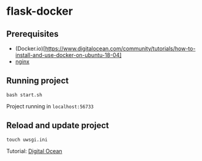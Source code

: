 # flask-docker

## Prerequisites

- (Docker.io)[https://www.digitalocean.com/community/tutorials/how-to-install-and-use-docker-on-ubuntu-18-04]
- [nginx](https://www.digitalocean.com/community/tutorials/how-to-install-nginx-on-ubuntu-18-04)

## Running project

`bash start.sh`

Project running in `localhost:56733`

## Reload and update project

`touch uwsgi.ini`


Tutorial: [Digital Ocean](https://www.digitalocean.com/community/tutorials/how-to-build-and-deploy-a-flask-application-using-docker-on-ubuntu-18-04)
